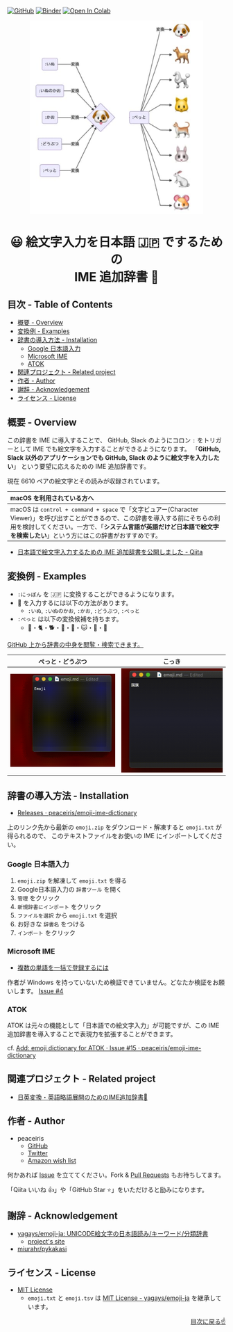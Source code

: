 <!-- https://shields.io/ -->
[![GitHub](https://img.shields.io/github/license/mashape/apistatus.svg)](https://github.com/peaceiris/emoji-ime-dictionary/blob/master/LICENSE)
[![Binder](https://mybinder.org/badge_logo.svg)](https://mybinder.org/v2/gh/peaceiris/emoji-ime-dictionary/master?filepath=generate.ipynb)
[![Open In Colab](https://colab.research.google.com/assets/colab-badge.svg)](https://colab.research.google.com/github/peaceiris/emoji-ime-dictionary/blob/master/generate.ipynb)

<div align="center">
<img src="./images/sample.jpg" alt="絵文字入力を日本語でするための IME 追加辞書" width="400px">
</div>

<h1 align="center">😃 絵文字入力を日本語 🇯🇵 でするための<br>IME 追加辞書 📙</h1>


## 目次 - Table of Contents

<!-- START doctoc generated TOC please keep comment here to allow auto update -->
<!-- DON'T EDIT THIS SECTION, INSTEAD RE-RUN doctoc TO UPDATE -->


- [概要 - Overview](#%E6%A6%82%E8%A6%81---overview)
- [変換例 - Examples](#%E5%A4%89%E6%8F%9B%E4%BE%8B---examples)
- [辞書の導入方法 - Installation](#%E8%BE%9E%E6%9B%B8%E3%81%AE%E5%B0%8E%E5%85%A5%E6%96%B9%E6%B3%95---installation)
  - [Google 日本語入力](#google-%E6%97%A5%E6%9C%AC%E8%AA%9E%E5%85%A5%E5%8A%9B)
  - [Microsoft IME](#microsoft-ime)
  - [ATOK](#atok)
- [関連プロジェクト - Related project](#%E9%96%A2%E9%80%A3%E3%83%97%E3%83%AD%E3%82%B8%E3%82%A7%E3%82%AF%E3%83%88---related-project)
- [作者 - Author](#%E4%BD%9C%E8%80%85---author)
- [謝辞 - Acknowledgement](#%E8%AC%9D%E8%BE%9E---acknowledgement)
- [ライセンス - License](#%E3%83%A9%E3%82%A4%E3%82%BB%E3%83%B3%E3%82%B9---license)

<!-- END doctoc generated TOC please keep comment here to allow auto update -->



## 概要 - Overview

この辞書を IME に導入することで、
GitHub, Slack のようにコロン `:` をトリガーとして IME でも絵文字を入力することができるようになります。
「**GitHub, Slack 以外のアプリケーションでも GitHub, Slack のように絵文字を入力したい**」
という要望に応えるための IME 追加辞書です。

現在 6610 ペアの絵文字とその読みが収録されています。

| macOS を利用されている方へ |
|:---|
| macOS は `control + command + space` で「文字ビュアー(Character Viewer)」を呼び出すことができるので、この辞書を導入する前にそちらの利用を検討してください。一方で、「**システム言語が英語だけど日本語で絵文字を検索したい**」という方にはこの辞書がおすすめです。 |

- [日本語で絵文字入力するための IME 追加辞書を公開しました - Qiita](https://qiita.com/peaceiris/items/c40ba39679daeb7555c2)



## 変換例 - Examples

- `:にっぽん` を 🇯🇵 に変換することができるようになります。
- 🐶 を入力するには以下の方法があります。
    - `:いぬ`, `:いぬのかお`, `:かお`, `:どうぶつ`, `:ぺっと`
- `:ぺっと` は以下の変換候補を持ちます。
    - 🐇・🐈・🐕・🐩・🐰・🐱・🐶・🐹

[GitHub 上から辞書の中身を閲覧・検索できます。](https://github.com/peaceiris/emoji-ime-dictionary/blob/master/emoji.tsv)

| ぺっと・どうぶつ | こっき |
|---|---|
| ![](./images/emoji_1.gif) | ![](./images/emoji_2.gif) |



## 辞書の導入方法 - Installation

- [Releases · peaceiris/emoji-ime-dictionary](https://github.com/peaceiris/emoji-ime-dictionary/releases/latest)

上のリンク先から最新の `emoji.zip` をダウンロード・解凍すると `emoji.txt` が得られるので、
このテキストファイルをお使いの IME にインポートしてください。

### Google 日本語入力

1. `emoji.zip` を解凍して `emoji.txt` を得る
2. Google日本語入力の `辞書ツール` を開く
3. `管理` をクリック
4. `新規辞書にインポート` をクリック
5. `ファイルを選択` から `emoji.txt` を選択
6. お好きな `辞書名` をつける
7. `インポート` をクリック

### Microsoft IME

- [複数の単語を一括で登録するには](https://support.microsoft.com/ja-jp/help/881925)

作者が Windows を持っていないため検証できていません。どなたか検証をお願いします。
[Issue #4](https://github.com/peaceiris/emoji-ime-dictionary/issues/4)

### ATOK

ATOK は元々の機能として「日本語での絵文字入力」が可能ですが、この IME 追加辞書を導入することで表現力を拡張することができます。

cf. [Add: emoji dictionary for ATOK · Issue #15 · peaceiris/emoji-ime-dictionary](https://github.com/peaceiris/emoji-ime-dictionary/issues/15)



## 関連プロジェクト - Related project

- [日英変換・英語略語展開のためのIME追加辞書📙](https://github.com/peaceiris/google-ime-dictionary)



## 作者 - Author

- peaceiris
    - [GitHub](https://github.com/peaceiris)
    - [Twitter](https://twitter.com/piris314)
    - [Amazon wish list](http://amzn.asia/ilWK0Yj)

何かあれば [Issue] を立ててください。Fork & [Pull Requests] もお待ちしてます。

「Qiita いいね :thumbsup:」や「GitHub Star :star:」をいただけると励みになります。



## 謝辞 - Acknowledgement

- [yagays/emoji-ja: UNICODE絵文字の日本語読み/キーワード/分類辞書](https://github.com/yagays/emoji-ja)
    - [project's site](https://yag-ays.github.io/project/emoji-ja/)
- [miurahr/pykakasi](https://github.com/miurahr/pykakasi)



## ライセンス - License

- [MIT License](./LICENSE)
    - `emoji.txt` と `emoji.tsv` は [MIT License - yagays/emoji-ja] を継承しています。



<div align="right">
<a href="#%E7%9B%AE%E6%AC%A1---table-of-contents">目次に戻る☝️</a>
</div>



<!-- Internal References -->
[Issue]: https://github.com/peaceiris/emoji-ime-dictionary/issues
[Pull Requests]: https://github.com/peaceiris/emoji-ime-dictionary/pulls
<!-- External References -->
[MIT License - yagays/emoji-ja]: https://github.com/yagays/emoji-ja/blob/master/LICENSE.md
